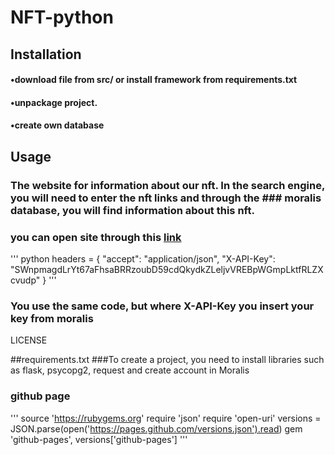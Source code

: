 # NFT-python

## Installation
####     •download file from src/ or install framework from requirements.txt  
####     •unpackage project.
####     •create own database

## Usage
### The website for information about our nft. In the search engine, you will need to enter the nft links and through the ### moralis database, you will find information about this nft.
### you can open site through this [link](http://127.0.0.1:5000/#)
   
''' python
headers = {
    "accept": "application/json",
    "X-API-Key": "SWnpmagdLrYt67aFhsaBRRzoubD59cdQkydkZLeljvVREBpWGmpLktfRLZXcvudp"
}
'''   
### You use the same code, but where X-API-Key you insert your key from moralis

LICENSE

##requirements.txt
###To create a project, you need to install libraries such as flask, psycopg2, request and create account in Moralis 



### github page 
'''
source 'https://rubygems.org' 
require 'json' 
require 'open-uri' 
versions = JSON.parse(open('https://pages.github.com/versions.json').read) 
gem 'github-pages', versions['github-pages'] 
'''

